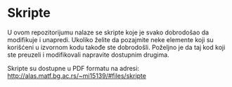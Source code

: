 # Skripte
U ovom repozitorijumu nalaze se skripte koje je svako dobrodošao da modifikuje i unapredi. Ukoliko želite da pozajmite neke elemente koji su korišćeni u izvornom kodu takođe ste dobrodošli. Poželjno je da taj kod koji ste preuzeli i modifikovali napravite dostupnim drugima.

Skripte su dostupne u PDF formatu na adresi: 
http://alas.matf.bg.ac.rs/~mi15139/#files/skripte
